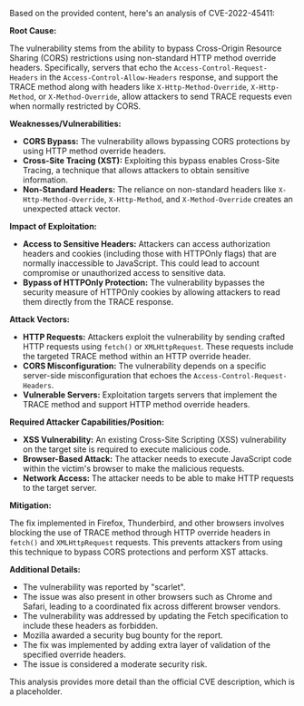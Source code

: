 Based on the provided content, here's an analysis of CVE-2022-45411:

**Root Cause:**

The vulnerability stems from the ability to bypass Cross-Origin Resource Sharing (CORS) restrictions using non-standard HTTP method override headers. Specifically, servers that echo the `Access-Control-Request-Headers` in the `Access-Control-Allow-Headers` response, and support the TRACE method along with headers like `X-Http-Method-Override`, `X-Http-Method`, or `X-Method-Override`, allow attackers to send TRACE requests even when normally restricted by CORS.

**Weaknesses/Vulnerabilities:**

*   **CORS Bypass:** The vulnerability allows bypassing CORS protections by using HTTP method override headers.
*   **Cross-Site Tracing (XST):** Exploiting this bypass enables Cross-Site Tracing, a technique that allows attackers to obtain sensitive information.
*   **Non-Standard Headers:** The reliance on non-standard headers like `X-Http-Method-Override`, `X-Http-Method`, and `X-Method-Override` creates an unexpected attack vector.

**Impact of Exploitation:**

*   **Access to Sensitive Headers:** Attackers can access authorization headers and cookies (including those with HTTPOnly flags) that are normally inaccessible to JavaScript. This could lead to account compromise or unauthorized access to sensitive data.
*   **Bypass of HTTPOnly Protection:** The vulnerability bypasses the security measure of HTTPOnly cookies by allowing attackers to read them directly from the TRACE response.

**Attack Vectors:**

*   **HTTP Requests:** Attackers exploit the vulnerability by sending crafted HTTP requests using `fetch()` or `XMLHttpRequest`. These requests include the targeted TRACE method within an HTTP override header.
*   **CORS Misconfiguration:** The vulnerability depends on a specific server-side misconfiguration that echoes the `Access-Control-Request-Headers`.
*   **Vulnerable Servers:** Exploitation targets servers that implement the TRACE method and support HTTP method override headers.

**Required Attacker Capabilities/Position:**

*   **XSS Vulnerability:** An existing Cross-Site Scripting (XSS) vulnerability on the target site is required to execute malicious code.
*   **Browser-Based Attack:** The attacker needs to execute JavaScript code within the victim's browser to make the malicious requests.
*   **Network Access:** The attacker needs to be able to make HTTP requests to the target server.

**Mitigation:**

The fix implemented in Firefox, Thunderbird, and other browsers involves blocking the use of TRACE method through HTTP override headers in `fetch()` and `XMLHttpRequest` requests. This prevents attackers from using this technique to bypass CORS protections and perform XST attacks.

**Additional Details:**

*   The vulnerability was reported by "scarlet".
*   The issue was also present in other browsers such as Chrome and Safari, leading to a coordinated fix across different browser vendors.
*   The vulnerability was addressed by updating the Fetch specification to include these headers as forbidden.
*   Mozilla awarded a security bug bounty for the report.
*   The fix was implemented by adding extra layer of validation of the specified override headers.
*   The issue is considered a moderate security risk.

This analysis provides more detail than the official CVE description, which is a placeholder.